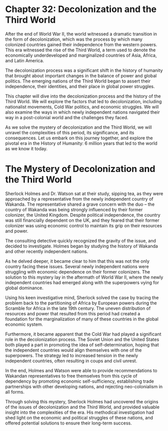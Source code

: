 # Chapter 32: Decolonization and the Third World

After the end of World War II, the world witnessed a dramatic transition in the form of decolonization, which was the process by which many colonized countries gained their independence from the western powers. This era witnessed the rise of the Third World, a term used to denote the economically underdeveloped and marginalized countries of Asia, Africa, and Latin America.

The decolonization process was a significant shift in the history of humanity that brought about important changes in the balance of power and global politics. The emerging nations of the Third World began to assert their independence, their identities, and their place in global power struggles.

This chapter will dive into the decolonization process and the history of the Third World. We will explore the factors that led to decolonization, including nationalist movements, Cold War politics, and economic struggles. We will also examine the ways in which newly independent nations navigated their way in a post-colonial world and the challenges they faced.

As we solve the mystery of decolonization and the Third World, we will unravel the complexities of this period, its significance, and its consequences. Let us embark on this journey together, and explore the pivotal era in the History of Humanity: 6 million years that led to the world as we know it today.
# The Mystery of Decolonization and the Third World

Sherlock Holmes and Dr. Watson sat at their study, sipping tea, as they were approached by a representative from the newly independent country of Wakanda. The representative shared a grave concern with the duo – the country of Wakanda was being strongly influenced by their former colonizer, the United Kingdom. Despite political independence, the country was still financially dependent on the UK, and they feared that their former colonizer was using economic control to maintain its grip on their resources and power.

The consulting detective quickly recognized the gravity of the issue, and decided to investigate. Holmes began by studying the history of Wakanda and other recently independent nations.

As he delved deeper, it became clear to him that this was not the only country facing these issues. Several newly independent nations were struggling with economic dependence on their former colonizers. The solution to this mystery lay in the aftermath of World War II, where the newly independent countries had emerged along with the superpowers vying for global dominance.

Using his keen investigative mind, Sherlock solved the case by tracing the problem back to the partitioning of Africa by European powers during the Scramble for Africa in the late 19th century. The uneven distribution of resources and power that resulted from this period had created a foundation for the marginalization of many of these countries in the global economic system.

Furthermore, it became apparent that the Cold War had played a significant role in the decolonization process. The Soviet Union and the United States both played a part in promoting the idea of self-determination, hoping that the independent countries would align themselves with one of the superpowers. The strategy led to increased tension in the newly independent countries, often resulting in coups and civil unrest.

In the end, Holmes and Watson were able to provide recommendations to Wakandan representatives to free themselves from this cycle of dependency by promoting economic self-sufficiency, establishing trade partnerships with other developing nations, and rejecting neo-colonialism in all forms.

Through solving this mystery, Sherlock Holmes had uncovered the origins of the issues of decolonization and the Third World, and provided valuable insight into the complexities of the era. His methodical investigation had shed light on the economic and political struggles of these nations, and offered potential solutions to ensure their long-term success.